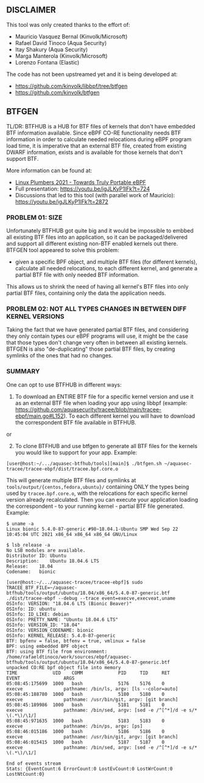 ## DISCLAIMER

This tool was only created thanks to the effort of:

- Mauricio Vasquez Bernal (Kinvolk/Microsoft)
- Rafael David Tinoco (Aqua Security)
- Itay Shakury (Aqua Security)
- Marga Manterola (Kinvolk/Microsoft)
- Lorenzo Fontana (Elastic)

The code has not been upstreamed yet and it is being developed at:

- https://github.com/kinvolk/libbpf/tree/btfgen
- https://github.com/kinvolk/btfgen

## BTFGEN

TL/DR: BTFHUB is a HUB for BTF files of kernels that don't have embedded BTF information available. Since eBPF CO-RE functionality needs BTF information in order to calculate needed relocations during eBPF program load time, it is imperative that an external BTF file, created from existing DWARF information, exists and is available for those kernels that don't support BTF.

More information can be found at:

- [Linux Plumbers 2021 - Towards Truly Portable eBPF](https://linuxplumbersconf.org/event/11/contributions/948/attachments/906/1776/LPC21_Towards_truly_portable_eBPF.pdf)
- Full presentation: https://youtu.be/igJLKyP1lFk?t=724
- Discussions that led to this tool (with parallel work of Mauricio): https://youtu.be/igJLKyP1lFk?t=2872

### PROBLEM 01: SIZE

Unfortunately BTFHUB got quite big and it would be impossible to embbed all existing BTF files into an application, so it can be packaged/delivered and support all different existing non-BTF enabled kernels out there. BTFGEN tool appeared to solve this problem:

- given a specific BPF object, and multiple BTF files (for different kernels), calculate all needed relocations, to each different kernel, and generate a partial BTF file with only needed BTF information. 

This allows us to shrink the need of having all kernel's BTF files into only partial BTF files, containing only the data the application needs.

### PROBLEM 02: NOT ALL TYPES CHANGES IN BETWEEN DIFF KERNEL VERSIONS

Taking the fact that we have generated partial BTF files, and considering they only contain types our eBPF programs will use, it might be the case that those types don't change very often in between all existing kernels. BTFGEN is also "de-duplicating" those partial BTF files, by creating symlinks of the ones that had no changes. 

### SUMMARY

One can opt to use BTFHUB in different ways:

1. To download an ENTIRE BTF file for a specific kernel version and use it as an external BTF file when loading your app using libbpf (example: https://github.com/aquasecurity/tracee/blob/main/tracee-ebpf/main.go#L152). To each different kernel you will have to download the correspondent BTF file available in BTFHUB.

or

2. To clone BTFHUB and use btfgen to generate all BTF files for the kernels you would like to support for your app. Example:

```
[user@host:~/.../aquasec-btfhub/tools][main]$ ./btfgen.sh ~/aquasec-tracee/tracee-ebpf/dist/tracee.bpf.core.o
```

This will generate multiple BTF files and symlinks at `tools/output/{centos,fedora,ubuntu}/` containing ONLY the types being used by `tracee.bpf.core.o`, with the relocations for each specific kernel version already recalculated. Then you can execute your application loading the correspondent - to your running kernel - partial BTF file generated. Example:

```
$ uname -a
Linux bionic 5.4.0-87-generic #98~18.04.1-Ubuntu SMP Wed Sep 22 10:45:04 UTC 2021 x86_64 x86_64 x86_64 GNU/Linux

$ lsb_release -a
No LSB modules are available.
Distributor ID:	Ubuntu
Description:	Ubuntu 18.04.6 LTS
Release:	18.04
Codename:	bionic

[user@host:~/.../aquasec-tracee/tracee-ebpf]$ sudo TRACEE_BTF_FILE=~/aquasec-btfhub/tools/output/ubuntu/18.04/x86_64/5.4.0-87-generic.btf ./dist/tracee-ebpf --debug --trace event=execve,execveat,uname
OSInfo: VERSION: "18.04.6 LTS (Bionic Beaver)"
OSInfo: ID: ubuntu
OSInfo: ID_LIKE: debian
OSInfo: PRETTY_NAME: "Ubuntu 18.04.6 LTS"
OSInfo: VERSION_ID: "18.04"
OSInfo: VERSION_CODENAME: bionic
OSInfo: KERNEL_RELEASE: 5.4.0-87-generic
BTF: bpfenv = false, btfenv = true, vmlinux = false
BPF: using embedded BPF object
BTF: using BTF file from environment: /home/rafaeldtinoco/work/sources/ebpf/aquasec-btfhub/tools/output/ubuntu/18.04/x86_64/5.4.0-87-generic.btf
unpacked CO:RE bpf object file into memory
TIME             UID    COMM             PID     TID     RET              EVENT                ARGS
05:08:45:175699  1000   bash             5176    5176    0                execve               pathname: /bin/ls, argv: [ls --color=auto]
05:08:45:188780  1000   bash             5180    5180    0                execve               pathname: /usr/bin/git, argv: [git branch]
05:08:45:189986  1000   bash             5181    5181    0                execve               pathname: /bin/sed, argv: [sed -e /^[^*]/d -e s/* \(.*\)/\1/]
05:08:45:971635  1000   bash             5183    5183    0                execve               pathname: /bin/ps, argv: [ps]
05:08:46:015186  1000   bash             5186    5186    0                execve               pathname: /usr/bin/git, argv: [git branch]
05:08:46:015415  1000   bash             5187    5187    0                execve               pathname: /bin/sed, argv: [sed -e /^[^*]/d -e s/* \(.*\)/\1/]

End of events stream
Stats: {EventCount:6 ErrorCount:0 LostEvCount:0 LostWrCount:0 LostNtCount:0}
```

